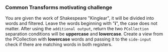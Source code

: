 <!--
Licensed under the Apache License, Version 2.0 (the "License");
you may not use this file except in compliance with the License.
You may obtain a copy of the License at
http://www.apache.org/licenses/LICENSE-2.0
Unless required by applicable law or agreed to in writing, software
distributed under the License is distributed on an "AS IS" BASIS,
WITHOUT WARRANTIES OR CONDITIONS OF ANY KIND, either express or implied.
See the License for the specific language governing permissions and
limitations under the License.
-->
### Common Transforms motivating challenge

You are given the work of Shakespeare "Kinglear", it will be divided into words and filtered.  Leave the words beginning with "**i**", the case does not matter. After using the `additional output`, return the two `PCollection` separation conditions will be **uppercase** and **lowercase**. Create a view from the PCollection with **lowercase** words and passing it to the `side-input` check if there are matching words in both registers.